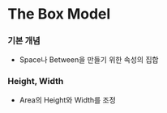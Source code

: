 # The Box Model
### 기본 개념
- Space나 Between을 만들기 위한 속성의 집합

### Height, Width
- Area의 Height와 Width를 조정

### 